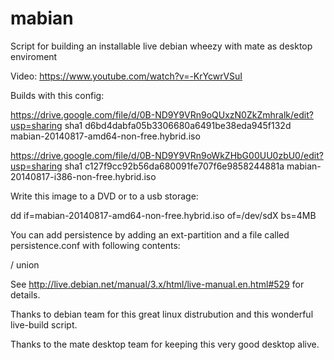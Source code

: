 mabian
======

Script for building an installable live debian wheezy with mate as desktop enviroment 


Video: https://www.youtube.com/watch?v=-KrYcwrVSuI

Builds with this config:

https://drive.google.com/file/d/0B-ND9Y9VRn9oQUxzN0ZkZmhralk/edit?usp=sharing
sha1 d6bd4dabfa05b3306680a6491be38eda945f132d  mabian-20140817-amd64-non-free.hybrid.iso

https://drive.google.com/file/d/0B-ND9Y9VRn9oWkZHbG00UU0zbU0/edit?usp=sharing
sha1 c127f9cc92b56da680091fe707f6e9858244881a  mabian-20140817-i386-non-free.hybrid.iso

Write this image to a DVD or to a usb storage:

dd if=mabian-20140817-amd64-non-free.hybrid.iso of=/dev/sdX bs=4MB


You can add persistence by adding an ext-partition and a file called persistence.conf with following contents:

/ union

See http://live.debian.net/manual/3.x/html/live-manual.en.html#529 for details.

Thanks to debian team for this great linux distrubution and this wonderful live-build script.

Thanks to the mate desktop team for keeping this very good desktop alive.
